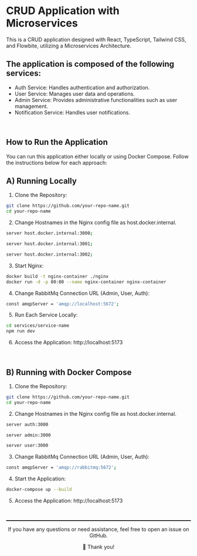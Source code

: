 # CRUD Application with Microservices

This is a CRUD application designed with React, TypeScript, Tailwind CSS, and Flowbite, utilizing a Microservices Architecture.


## The application is composed of the following services:

- Auth Service: Handles authentication and authorization.
- User Service: Manages user data and operations.
- Admin Service: Provides administrative functionalities such as user management.
- Notification Service: Handles user notifications.

<br>

## How to Run the Application

You can run this application either locally or using Docker Compose. Follow the instructions below for each approach:

## A) Running Locally

1. Clone the Repository:
```bash
git clone https://github.com/your-repo-name.git
cd your-repo-name
```

2. Change Hostnames in the Nginx config file as host.docker.internal.
```bash
server host.docker.internal:3000; 
```
```bash
server host.docker.internal:3001; 
```
```bash
server host.docker.internal:3002; 
```

3. Start Nginx:
```bash
docker build -t nginx-container ./nginx
docker run -d -p 80:80 --name nginx-container nginx-container
```

4. Change RabbitMq Connection URL (Admin, User, Auth):
```bash
const amqpServer = 'amqp://localhost:5672';
```

5. Run Each Service Locally:
```bash
cd services/service-name
npm run dev
```

6. Access the Application: http://localhost:5173

<br>

## B) Running with Docker Compose

1. Clone the Repository:
```bash
git clone https://github.com/your-repo-name.git
cd your-repo-name
```

2. Change Hostnames in the Nginx config file as host.docker.internal.
```bash
server auth:3000
```
```bash
server admin:3000
```
```bash
server user:3000
```

3. Change RabbitMq Connection URL (Admin, User, Auth):
```bash
const amqpServer = 'amqp://rabbitmq:5672';
```

4. Start the Application:
```bash
docker-compose up --build
```

5. Access the Application: http://localhost:5173

<br>

<hr style="height: 2px; background-color: black; border: none;">

<div align="center">
<p>If you have any questions or need assistance, feel free to open an issue on GitHub.</p>

<p>🚀 Thank you!</p>
</div>